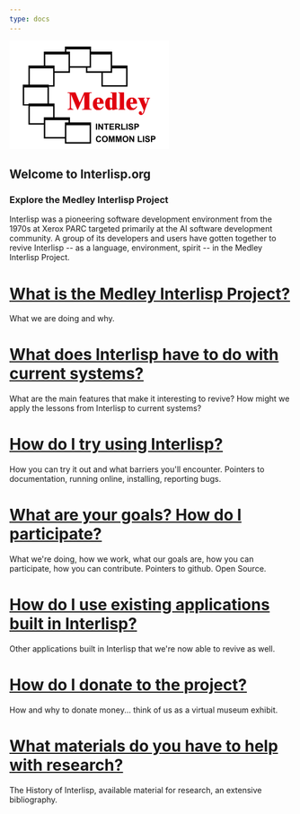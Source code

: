 ```yaml
---
type: docs
---
```


<img alt="Interlisp logo -- 3/4 circle of overlapping windows with the word Medley in the center and below that the words Interlisp and Common Lisp" src="Resources/logo_red_no_border_568x385.png" width="284" height="193">

## Welcome to Interlisp.org
### Explore the Medley Interlisp Project

Interlisp was a pioneering software development environment from the 1970s at Xerox PARC targeted primarily at the AI software development community. A group of its developers and users have gotten together to revive Interlisp -- as a language, environment, spirit -- in the Medley Interlisp Project.

# [What is the Medley Interlisp Project?](project)
What we are doing and why.

# [What does Interlisp have to do with current systems?](about)
What are the main features that make it interesting to revive?
How might we apply the lessons from Interlisp to current systems?

# [How do I try using Interlisp?](using)
How you can try it out and what barriers you'll encounter.
Pointers to documentation, running online, installing, reporting bugs.
	
# [What are your goals? How do I participate?](project)
What we're doing, how we work, what our goals are, how you can participate, how you can contribute. Pointers to github. Open Source.

# [How do I use existing applications built in Interlisp?](apps)
Other applications built in Interlisp that we're now able to revive as well.

# [How do I donate to the project?](donate)
How and why to donate money... think of us as a virtual museum exhibit.

# [What materials do you have to help with research?](history)
The History of Interlisp, available material for research, an extensive bibliography.
